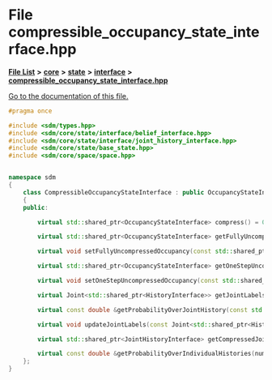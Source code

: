 
# File compressible\_occupancy\_state\_interface.hpp

[**File List**](files.md) **>** [**core**](dir_92216a09053680f71034e5e26026ee62.md) **>** [**state**](dir_d0d8dc666ec4ca9b544d63f25347f269.md) **>** [**interface**](dir_21fe4a973b70de512eb6303f0a371aff.md) **>** [**compressible\_occupancy\_state\_interface.hpp**](compressible__occupancy__state__interface_8hpp.md)

[Go to the documentation of this file.](compressible__occupancy__state__interface_8hpp.md) 


````cpp
#pragma once

#include <sdm/types.hpp>
#include <sdm/core/state/interface/belief_interface.hpp>
#include <sdm/core/state/interface/joint_history_interface.hpp>
#include <sdm/core/state/base_state.hpp>
#include <sdm/core/space/space.hpp>


namespace sdm
{
    class CompressibleOccupancyStateInterface : public OccupancyStateInterface
    {
    public:

        virtual std::shared_ptr<OccupancyStateInterface> compress() = 0;

        virtual std::shared_ptr<OccupancyStateInterface> getFullyUncompressedOccupancy() const = 0;

        virtual void setFullyUncompressedOccupancy(const std::shared_ptr<OccupancyStateInterface> &) = 0;

        virtual std::shared_ptr<OccupancyStateInterface> getOneStepUncompressedOccupancy() const = 0;

        virtual void setOneStepUncompressedOccupancy(const std::shared_ptr<OccupancyStateInterface> &) = 0;

        virtual Joint<std::shared_ptr<HistoryInterface>> getJointLabels(const Joint<std::shared_ptr<HistoryInterface>> &ihistories) const = 0;

        virtual const double &getProbabilityOverJointHistory(const std::shared_ptr<JointHistoryInterface> &) const = 0;

        virtual void updateJointLabels(const Joint<std::shared_ptr<HistoryInterface>> &ihistories, const Joint<std::shared_ptr<HistoryInterface>> &labels) = 0;

        virtual std::shared_ptr<JointHistoryInterface> getCompressedJointHistory(const std::shared_ptr<JointHistoryInterface> &joint_hisotory) const = 0;

        virtual const double &getProbabilityOverIndividualHistories(number agent_id, const std::shared_ptr<HistoryInterface> &ihistory) const = 0;
    };
}
````


